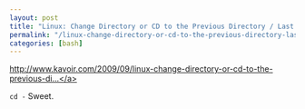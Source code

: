 ```yaml
---
layout: post
title: "Linux: Change Directory or CD to the Previous Directory / Last Path"
permalink: "/linux-change-directory-or-cd-to-the-previous-directory-last-path"
categories: [bash]
---
```


<a href="http://www.kavoir.com/2009/09/linux-change-directory-or-cd-to-the-previous-directory-last-path.html">http://www.kavoir.com/2009/09/linux-change-directory-or-cd-to-the-previous-di...</a>

<code>cd -</code> Sweet.
